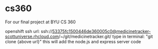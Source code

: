 cs360
=====

For our final project at BYU CS 360

openshift ssh url: ssh://53375fc1500446de360005c0@medicinetracker-scottuniverse.rhcloud.com/~/git/medicinetracker.git/
type in terminal: "git clone {above url}"
this will add the node.js and express server code
